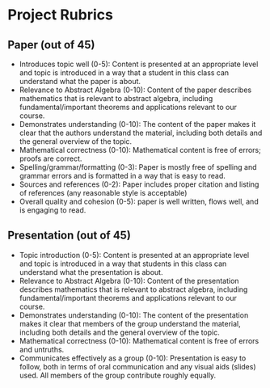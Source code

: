 # Project Rubrics

## Paper (out of 45)

- Introduces topic well (0-5): Content is presented at an appropriate level and topic is introduced in a way that a student in this class can understand what the paper is about.
- Relevance to Abstract Algebra (0-10): Content of the paper describes mathematics that is relevant to abstract algebra, including fundamental/important theorems and applications relevant to our course.
- Demonstrates understanding (0-10): The content of the paper makes it clear that the authors understand the material, including both details and the general overview of the topic.
- Mathematical correctness (0-10): Mathematical content is free of errors; proofs are correct.
- Spelling/grammar/formatting (0-3): Paper is mostly free of spelling and grammar errors and is formatted in a way that is easy to read.
- Sources and references (0-2): Paper includes proper citation and listing of references (any reasonable style is acceptable)
- Overall quality and cohesion (0-5): paper is well written, flows well, and is engaging to read.


## Presentation (out of 45)

- Topic introduction (0-5): Content is presented at an appropriate level and topic is introduced in a way that students in this class can understand what the presentation is about.
- Relevance to Abstract Algebra (0-10): Content of the presentation describes mathematics that is relevant to abstract algebra, including fundamental/important theorems and applications relevant to our course.
- Demonstrates understanding (0-10): The content of the presentation makes it clear that members of the group understand the material, including both details and the general overview of the topic.
- Mathematical correctness (0-10): Mathematical content is free of errors and untruths.
- Communicates effectively as a group (0-10): Presentation is easy to follow, both in terms of oral communication and any visual aids (slides) used.  All members of the group contribute roughly equally.